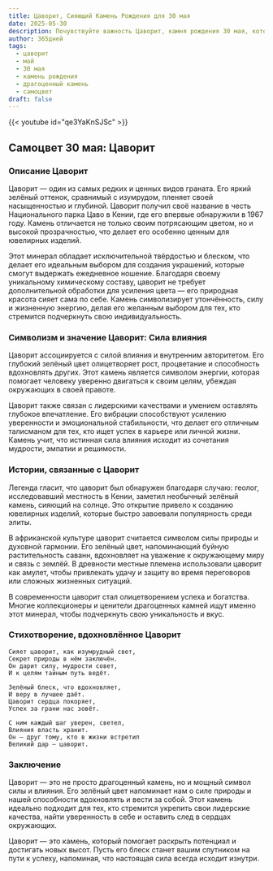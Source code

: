 ```yaml
---
title: Цаворит, Сияющий Камень Рождения для 30 мая
date: 2025-05-30
description: Почувствуйте важность Цаворит, камня рождения 30 мая, который символизирует Сила влияния. Пусть его красота и значение осветят ваш день.
author: 365дней
tags:
  - цаворит
  - май
  - 30 мая
  - камень рождения
  - драгоценный камень
  - самоцвет
draft: false
---
```


{{< youtube id="qe3YaKnSJSc" >}}

## Самоцвет 30 мая: Цаворит

### Описание Цаворит

Цаворит — один из самых редких и ценных видов граната. Его яркий зелёный оттенок, сравнимый с изумрудом, пленяет своей насыщенностью и глубиной. Цаворит получил своё название в честь Национального парка Цаво в Кении, где его впервые обнаружили в 1967 году. Камень отличается не только своим потрясающим цветом, но и высокой прозрачностью, что делает его особенно ценным для ювелирных изделий.

Этот минерал обладает исключительной твёрдостью и блеском, что делает его идеальным выбором для создания украшений, которые смогут выдержать ежедневное ношение. Благодаря своему уникальному химическому составу, цаворит не требует дополнительной обработки для усиления цвета — его природная красота сияет сама по себе. Камень символизирует утончённость, силу и жизненную энергию, делая его желанным выбором для тех, кто стремится подчеркнуть свою индивидуальность.

### Символизм и значение Цаворит: Сила влияния

Цаворит ассоциируется с силой влияния и внутренним авторитетом. Его глубокий зелёный цвет олицетворяет рост, процветание и способность вдохновлять других. Этот камень является символом энергии, которая помогает человеку уверенно двигаться к своим целям, убеждая окружающих в своей правоте.

Цаворит также связан с лидерскими качествами и умением оставлять глубокое впечатление. Его вибрации способствуют усилению уверенности и эмоциональной стабильности, что делает его отличным талисманом для тех, кто ищет успех в карьере или личной жизни. Камень учит, что истинная сила влияния исходит из сочетания мудрости, эмпатии и решимости.

### Истории, связанные с Цаворит

Легенда гласит, что цаворит был обнаружен благодаря случаю: геолог, исследовавший местность в Кении, заметил необычный зелёный камень, сияющий на солнце. Это открытие привело к созданию ювелирных изделий, которые быстро завоевали популярность среди элиты.

В африканской культуре цаворит считается символом силы природы и духовной гармонии. Его зелёный цвет, напоминающий буйную растительность саванн, вдохновляет на уважение к окружающему миру и связь с землёй. В древности местные племена использовали цаворит как амулет, чтобы привлекать удачу и защиту во время переговоров или сложных жизненных ситуаций.

В современности цаворит стал олицетворением успеха и богатства. Многие коллекционеры и ценители драгоценных камней ищут именно этот минерал, чтобы подчеркнуть свою уникальность и вкус.

### Стихотворение, вдохновлённое Цаворит

```
Сияет цаворит, как изумрудный свет,  
Секрет природы в нём заключён.  
Он дарит силу, мудрости совет,  
И к целям тайным путь ведёт.  

Зелёный блеск, что вдохновляет,  
И веру в лучшее даёт.  
Цаворит сердца покоряет,  
Успех за грани нас зовёт.  

С ним каждый шаг уверен, светел,  
Влияния власть хранит.  
Он — друг тому, кто в жизни встретил  
Великий дар — цаворит.
```

### Заключение

Цаворит — это не просто драгоценный камень, но и мощный символ силы и влияния. Его зелёный цвет напоминает нам о силе природы и нашей способности вдохновлять и вести за собой. Этот камень идеально подходит для тех, кто стремится укрепить свои лидерские качества, найти уверенность в себе и оставить след в сердцах окружающих.

Цаворит — это камень, который помогает раскрыть потенциал и достигать новых высот. Пусть его блеск станет вашим спутником на пути к успеху, напоминая, что настоящая сила всегда исходит изнутри.